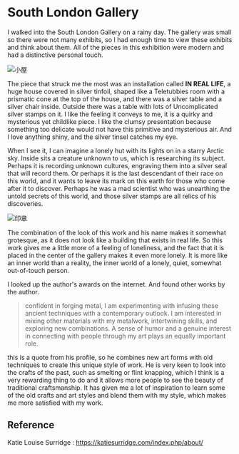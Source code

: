 # South London Gallery

I walked into the South London Gallery on a rainy day. The gallery was small so there were not many exhibits, so I had enough time to view these exhibits and think about them. All of the pieces in this exhibition were modern and had a distinctive personal touch.

![小屋](https://user-images.githubusercontent.com/118484191/223224278-a6624409-28a7-4415-8047-5492c475f793.png)

The piece that struck me the most was an installation called **IN REAL LIFE**, a huge house covered in silver tinfoil, shaped like a Teletubbies room with a prismatic cone at the top of the house, and there was a silver table and a silver chair inside. Outside there was a table with lots of Uncomplicated silver stamps on it. I like the feeling it conveys to me, it is a quirky and mysterious yet childlike piece. I like the clumsy presentation because something too delicate would not have this primitive and mysterious air. And I love anything shiny, and the silver tinsel catches my eye.

When I see it, I can imagine a lonely hut with its lights on in a starry Arctic sky. Inside sits a creature unknown to us, which is researching its subject. Perhaps it is recording unknown cultures, engraving them into a silver seal that will record them. Or perhaps it is the last descendant of their race on this world, and it wants to leave its mark on this earth for those who come after it to discover. Perhaps he was a mad scientist who was unearthing the untold secrets of this world, and those silver stamps are all relics of his discoveries.

![印章](https://user-images.githubusercontent.com/118484191/223159270-7ee1f3e5-04bb-4e07-9be0-b5614d889690.jpg)

The combination of the look of this work and his name makes it somewhat grotesque, as it does not look like a building that exists in real life. So this work gives me a little more of a feeling of loneliness, and the fact that it is placed in the center of the gallery makes it even more lonely. It is more like an inner world than a reality, the inner world of a lonely, quiet, somewhat out-of-touch person.

I looked up the author's awards on the internet. And found other works by the author.

>confident in forging metal, I am experimenting with infusing these ancient techniques with a contemporary outlook. I am interested in mixing other materials with my metalwork, intertwining skills, and exploring new combinations. A sense of humor and a genuine interest in connecting with people through my art plays an equally important role.

this is a quote from his profile, so he combines new art forms with old techniques to create this unique style of work. He is very keen to look into the crafts of the past, such as smelting or flint knapping, which I think is a very rewarding thing to do and it allows more people to see the beauty of traditional craftsmanship. It has given me a lot of inspiration to learn some of the old crafts and art styles and blend them with my style, which makes me more satisfied with my work.



## Reference
Katie Louise Surridge : https://katiesurridge.com/index.php/about/
